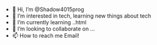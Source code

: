 - 👋 Hi, I’m @Shadow4015prog
- 👀 I’m interested in tech, learning new things about tech
- 🌱 I’m currently learning ..html
- 💞️ I’m looking to collaborate on ...
- 📫 How to reach me  Email!

<!---
Shadow4015prog/Shadow4015prog is a ✨ special ✨ repository because its `README.md` (this file) appears on your GitHub profile.
You can click the Preview link to take a look at your changes.
--->
